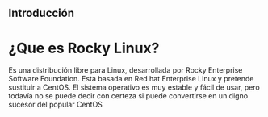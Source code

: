 ## Introducción
# ¿Que es Rocky Linux?
Es una distribución libre para Linux, desarrollada por Rocky Enterprise Software Foundation. Esta basada en Red hat Enterprise Linux y pretende sustituir a CentOS.
El sistema operativo es muy estable y fácil de usar, pero todavía no se puede decir con certeza si puede convertirse en un digno sucesor del popular CentOS

